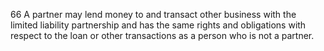 66
A partner may lend money to and transact other business with the limited liability partnership and has the same rights and obligations with respect to the loan or other transactions as a person who is not a partner.
